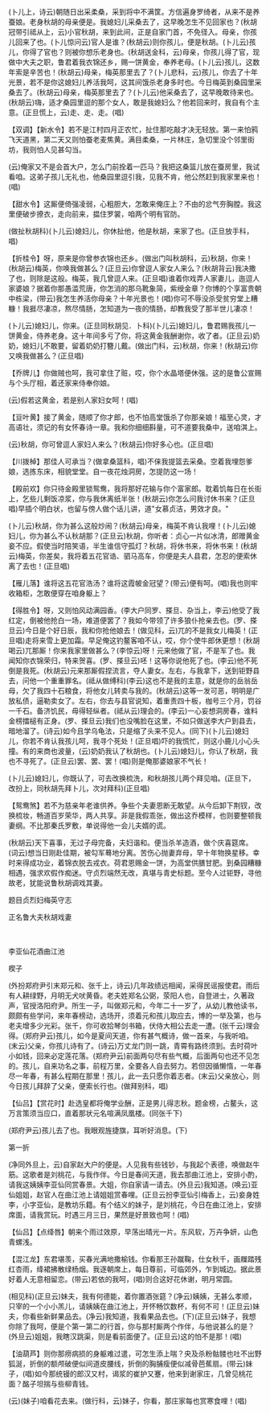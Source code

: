 <!-- { "loadSidebar": true } -->
(卜儿上，诗云)朝随日出采柔桑，采到将中不满筐。方信遍身罗绮者，从来不是养蚕娘。老身秋胡的母亲便是。我媳妇儿采桑去了，这早晚怎生不见回家也？(秋胡冠带引祗从上，云)小官秋胡，来到此间，正是自家门首，不免径入。母亲，你孩儿回来了也。(卜儿惊问云)官人是谁？(秋胡云)则你孩儿，便是秋胡。(卜儿云)孩儿，你得了官也？则被你想乐老身也。(秋胡送金科，云)母亲，你孩儿得了官，现做中大夫之职，鲁君着我衣锦还乡，赐一饼黄金，奉养老母。(卜儿云)孩儿，这数年索是辛苦也！(秋胡云)母亲，梅英那里去了？(卜儿悲科，云)孩儿，你去了十年光景，若不是你这媳妇儿养活我呵，这其间饿杀老身多时也。今日梅英到桑园里采桑去了。(秋胡云)母亲，梅英那里去了？(卜儿云)他采桑去了，这早晚敢待来也。(秋胡云)嗨，适才桑园里逗的那个女人，敢是我媳妇么？他若回来时，我自有个主意。(正旦慌上，云)走、走、走。(唱)

【双调】【新水令】若不是江村四月正农忙，扯住那吃敲才决无轻放。第一来怕鸦飞天道黑，第二天又则怕蚕老麦焦黄。满目柔桑，一片林庄，急切里没个邻里街坊，我则怕人见甚勾当。

(云)俺家又不是会首大户，怎么门前拴着一匹马？我把这桑篮儿放在蚕房里，我试看咱。这弟子孩儿无礼也，他桑园里逗引我，见我不肯，他公然赶到我家里来也！(唱)

【甜水令】这厮便倚强凌弱，心粗胆大，怎敢来俺庄上？不由的忿气夯胸膛。我这里便破步撩衣，走向前来，揾住罗裳，咱两个明有官防。

(做扯秋胡科)(卜儿云)媳妇儿，你休扯他，他是秋胡，来家了也。(正旦放手科，唱)

【折桂令】呀，原来是你曾参衣锦也还乡。(做出门叫秋胡科，云)秋胡，你来！(秋胡云)梅英，你唤我做甚么？(正旦云)你曾逗人家女人来么？(秋胡背云)我决撒了也，则除是这般。梅英，我几曾逗人来。(正旦唱)谁着你戏弄人家妻儿，迤逗人家婆娘？据着你那愚滥荒唐，你怎消的那乌靴象简，紫绶金章？你博的个享富贵朝中栋梁，(带云)我怎生养活你母亲？十年光景也！(唱)你可不辱没杀受贫穷堂上糟糠！我捱尽凄凉，熬尽情肠，怎知道为一夜的情肠，却教我受了那半世儿凄凉！

(卜儿云)媳妇儿，你来。(正旦同秋胡见．卜科)(卜儿云)媳妇儿，鲁君赐我孩儿一饼黄金，侍养老身。这十年间多亏了你，将这黄金我酬谢你，收了者。(正旦云)奶奶，媳妇儿不敢要，留着奶奶打簪儿戴。(做出门科，云)秋胡，你来！(秋胡云)你又唤我做甚么？(正旦唱)

【乔牌儿】你做贼也呵，我可拿住了赃，哎，你个水晶塔便休强。这的是鲁公宣赐与个头厅相，着还家来侍奉你娘。

(云)假若这黄金，若是别人家妇女呵！(唱)

【豆叶黄】接了黄金，随顺了你才郎，也不怕高堂饿杀了你那亲娘！福至心灵，才高语壮，须记的有女怀春诗一章。我和你细细斟量，可不道要我桑中，送咱淇上。

(云)秋胡，你可曾逗人家妇人来么？(秋胡云)你好多心也。(正旦唱)

【川拨棹】那佳人可承当？(做拿桑篮科，唱)不俫我提篮去采桑。空着我埋怨爹娘，选拣东床，相貌堂堂。自一夜花烛洞房，怎提防这一场！

【殿前欢】你只待金殿里锁鸳鸯，我将那好花输与你个富家郎。耽着饥每日在长街上，乞些儿剩饭凉浆，你与我休离纸半张！(秋胡云)你怎么问我讨休书来？(正旦唱)早插个明白状，也留与傍人做个话儿讲，道"女慕贞洁，男效才良。"

(卜儿云)秋胡，你为甚么这般炒闹？(秋胡云)母亲，梅英不肯认我哩！(卜儿云)媳妇儿，你为甚么不认秋胡那？(正旦云)秋胡，你听者：贞心一片似冰清，郎赠黄金妾不应。假使当时陪笑语，半生谁信守孤灯？秋胡，将休书来，将休书来！(秋胡云)梅英，你差矣，我将着五花官诰、驷马高车，你便是夫人县君，怎忍的便索休离了去也！(正旦唱)

【雁儿落】谁将这五花官浩汤？谁将这霞帔金冠望？(带云)便有呵。(唱)我也则牢收箱柜，怎敢便穿在咱身躯上？

【得胜令】呀，又则怕风动满园香。(李大户同罗、搽旦、杂当上，李云)他受了我红定，倒被他抢白一场，难道便罢了？我如今带领了许多狼仆抢亲去也。(罗、搽旦云)今日是个好日辰，我和你抢他娘去！(做见科，云)兀的不是我女儿梅英！(正旦唱)走将来雪上更加霜。早足俺这钓鳌客咱不认，哎，你个使牛郎休更想！(秋胡喝云)兀那厮！你来我家里做甚么？(李惊云)呀！元来他做了官，不是军了也。我闻知你衣锦荣归，特来贺喜。(罗、搽旦云)呸！这等你说他死了也。(李云)他不死倒是我死。(秋胡云)元来那厮假捏流言，夺人妻女。左右，与我拿下，送到钜野县去，问他一个重重罪名。(祗从做缚科)(李云)这也不是我的主意，就是你的岳翁岳母，欠了我四十石粮食，将他女儿转卖与我的。(秋胡云)这等一发可恶，明明是广放私债，逼勒卖女了。左右，你去与县官说知，着重责四十板，枷号三个月，罚谷一千石。备济饥民，毋得轻纵者。(祗从云)理会的。(李云)一心妄想洞房春，谁料金榜擂槌有正身。(罗、搽旦云)我们也没嘴脸在这里，不如只做送李大户到县去，暗地溜了。(诗云)如今且学乌龟法，只是缩了头来不见人。(同下)(卜儿云)媳妇儿，你若不肯认我孩儿呵，我寻个死处！(正旦唱)吓的我慌忙，则这小鹿儿小心头撞。有的来商也波量，(云)奶奶我认了秋胡也。(卜儿云)媳妇儿，你认了秋胡，我也不寻死了。(正旦云)罢、罢、罢！(唱)则是俺那婆娘家不气长！

(卜儿云)媳妇儿，你既认了，可去改换梳洗，和秋胡孩儿两个拜见咱。(正旦下，改扮上，同秋胡先拜卜儿，次对拜科)(正旦唱)

【鸳鸯煞】若不为慈亲年老谁供养。争些个夫妻恩断无敢望。从今后卸下荆钗，改换梳妆，畅道百岁荣华，两人共享。非是我假乖张，做出这乔模样，也则要整顿我妻纲。不比那秦氏罗敷，单说得他一会儿夫婿的谎。

(秋胡云)天下喜事，无过子母完备，夫妇谐和。便当杀羊造酒，做个庆喜筵席。(词云)想当日刚赴佳期，被勾军蓦地分离。苦伤心抛妻弃母，早十年物换星移。幸时来得成功业，着锦衣脱去戎衣。荷君恩赐金一饼，为高堂供膳甘肥。到桑园糟糠相遇，强求欢假作痴迷。守贞烈端然无改，真堪与青史标题。至今人过钜野，寻他故老，犹能说鲁秋胡调戏其妻。

题目贞烈妇梅英守志

正名鲁大夫秋胡戏妻

　
　

李亚仙花酒曲江池

楔子

(外扮郑府尹引末郑元和、张千上，诗云)几年政绩远相闻，采得民谣报使君。雨后有人耕绿野，月明无犬吠黄昏。老夫姓郑名公弼，荥阳人也，自登进士，久著政声，官授洛阳府尹。所生一子，叫做郑元和，今年二十一岁了，从幼儿教他读书，颇颇有些学问，来年春榜动，选场开，须着元和孩儿取应去，博的一举及第，也与老夫增多少光彩。张千，你可收拾琴剑书箱，伏侍大相公去走一遭。(张千云)理会得。(郑府尹云)孩儿，如今是夏间天道，你有甚气概诗，做一首来，与我听咱。(末云)父亲，你孩儿诗有了。(诗云)万丈龙门则一跳，青霄有路终须到。去时荷叶小如钱，回来必定莲花落。(郑府尹云)前面两句尽有些气概，后面两句也还不见怎的。孩儿，自来功名之事，前程万里，全要各人自去努力。若但因循懒惰，一年春尽一年春，有甚么程期在那里！孩儿，此一去只愿你着志者。(末云)父亲放心，则今日孩儿拜辞了父亲，便索长行也。(做拜别科，唱)

【仙吕】【赏花时】赴选皇都将俺学业酬，正是男儿得志秋。题金榜，占鳌头，这万言策须当应口，直着那状元名喧满凤凰楼。(同张千下)

(郑府尹云)孩儿去了也。我眼观旌捷旗，耳听好消息。(下)

第一折

(净同外旦上，云)自家赵大户的便是。人见我有些钱钞，与我起个表德，唤做赵牛筋。这歌者是刘桃花，与我作伴。今日是春间天道，我去那曲江池上，安排小酌，请我这姨姨李亚仙同赏春景。大姐，你自家请一请去。(外旦云)我知道。(唤云)亚仙姐姐，赵官人在曲江池上请姐姐赏春哩。(正旦云扮李亚仙引梅香上，云)妾身姓李，小字亚仙，是教坊乐籍。有个结义的妹子，是刘桃花，今日在曲江池上，安排席面，请我赏玩。时遇三月三日，果然是好景致也呵！(唱)

【仙吕】【点绛唇】朝来个雨过效原，早荡出晴光一片。东风软，万卉争妍，山色青螺浅。

【混江龙】东君堪羡，买春光满地撒榆钱。你看那王孙蹴鞠，仕女秋千，画屧踏残红杏雨，绛裙拂散绿杨烟。我逐朝席上，每日尊前，可临郊外，乍到城边。据此景好着人无意相留恋。(带云)若依的我呵，(唱)则合这好花休谢，明月常圆。

(相见科)(正旦云)妹夫，我有何德能，着你置酒张筵？(净云)姨姨，无甚么孝顺，只宰的一个小小羔儿，请姨姨在曲江池上，开怀畅饮数杯，有何不可！(正旦云)妹夫，你看些新鲜果品去。(净云)我知道，我看果品去也。(下)(正旦云)妹子，我想你除了我呵，便是个第一第二的行首，你与那村厮两个作伴，与他说甚么的是？(外旦云)姐姐，我瞎汉跳渠，则是看前面便了。(正旦云)这的怕不是那！(唱)

【油葫芦】则你那痨病损的身躯难过遣，可怎生添上喘？央及杀粉骷髅也吐不出野狐涎，折倒的额颅破便似间道皮腰线，折倒的胸脯瘦便似减骨芭蕉扇。(带云)妹子，(唱)如今那统镘的郎汉又村，谒浆的崔护又蹇，他来到谢家庄，几曾见桃花面？酩子坦揣与些柳青钱。

(云)(妹子)咱看花去来。(做行科，云)妹子，你看，那庄家每也赏寒食哩！(唱)

